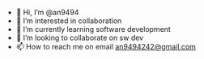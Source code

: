 - 👋 Hi, I’m @an9494
- 👀 I’m interested in collaboration
- 🌱 I’m currently learning software development
- 💞️ I’m looking to collaborate on sw dev
- 📫 How to reach me on email an9494242@gmail.com

<!---
an9494/an9494 is a ✨ special ✨ repository because its `README.md` (this file) appears on your GitHub profile.
You can click the Preview link to take a look at your changes.
--->
